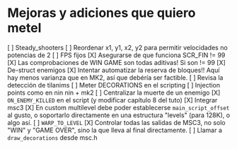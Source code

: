 # Mejoras y adiciones que quiero metel

[ ] Steady_shooters 
[ ] Reordenar x1, y1, x2, y2 para permitir velocidades no potencias de 2
[ ] FPS fijos
[X] Asegurarse de que funciona SCR_FIN != 99
[X] Las comprobaciones de WIN GAME son todas aditivas! Si son != 99
[X] De-struct enemigos
[X] Intentar automatizar la reserva de bloques!! Aquí hay menos varianza que en MK2, así que debéría ser factible.
[ ] Revisa la detección de tilanims
[ ] Meter DECORATIONS en el scripting
[ ] Injection points como en nin nin + mk2
[ ] Centralizar la muerte de un enemigo
[X] `ON_ENEMY_KILLED` en el script (y modificar capítulo 8 del tuto)
[X] Integrar msc3
[X] En custom multilevel debe poder establecerse `main_script_offset` al gusto, o soportarlo directamente en una estructura "levels" (para 128K), o algo así.
[ ] `WARP_TO_LEVEL`
[X] Controlar todas las salidas de MSC3, no solo "WIN" y "GAME OVER", sino la que lleva al final directamente.
[ ] Llamar a `draw_decorations` desde msc.h
